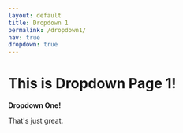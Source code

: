 ```yaml
---
layout: default
title: Dropdown 1
permalink: /dropdown1/
nav: true
dropdown: true
---
```

This is Dropdown Page 1!
========================

**Dropdown One!**

That's just great.